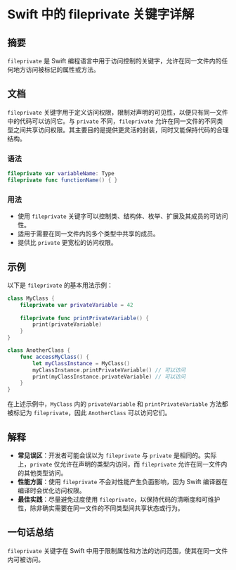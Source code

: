 <!--
Meta Description: # Swift 中的 fileprivate 关键字详解 ## 摘要 `fileprivate` 是 Swift 编程语言中用于访问控制的关键字，允许在同一文件内的任何地方访问被标记的属性或方法。 ## 文档 `fileprivate` 关键字用于定义访问权限，限制对声明的可见性，以便只有同一文件中...
Meta Keywords: fileprivate, swift, private, privatevariable, func
-->

# Swift 中的 fileprivate 关键字详解

## 摘要
`fileprivate` 是 Swift 编程语言中用于访问控制的关键字，允许在同一文件内的任何地方访问被标记的属性或方法。

## 文档
`fileprivate` 关键字用于定义访问权限，限制对声明的可见性，以便只有同一文件中的代码可以访问它。与 `private` 不同，`fileprivate` 允许在同一文件的不同类型之间共享访问权限。其主要目的是提供更灵活的封装，同时又能保持代码的合理结构。

### 语法
```swift
fileprivate var variableName: Type
fileprivate func functionName() { }
```

### 用法
- 使用 `fileprivate` 关键字可以控制类、结构体、枚举、扩展及其成员的可访问性。
- 适用于需要在同一文件内的多个类型中共享的成员。
- 提供比 `private` 更宽松的访问权限。

## 示例
以下是 `fileprivate` 的基本用法示例：

```swift
class MyClass {
    fileprivate var privateVariable = 42
    
    fileprivate func printPrivateVariable() {
        print(privateVariable)
    }
}

class AnotherClass {
    func accessMyClass() {
        let myClassInstance = MyClass()
        myClassInstance.printPrivateVariable() // 可以访问
        print(myClassInstance.privateVariable) // 可以访问
    }
}
```

在上述示例中，`MyClass` 内的 `privateVariable` 和 `printPrivateVariable` 方法都被标记为 `fileprivate`，因此 `AnotherClass` 可以访问它们。

## 解释
- **常见误区**：开发者可能会误以为 `fileprivate` 与 `private` 是相同的。实际上，`private` 仅允许在声明的类型内访问，而 `fileprivate` 允许在同一文件内的其他类型访问。
- **性能方面**：使用 `fileprivate` 不会对性能产生负面影响，因为 Swift 编译器在编译时会优化访问权限。
- **最佳实践**：尽量避免过度使用 `fileprivate`，以保持代码的清晰度和可维护性，除非确实需要在同一文件的不同类型间共享状态或行为。

## 一句话总结
`fileprivate` 关键字在 Swift 中用于限制属性和方法的访问范围，使其在同一文件内可被访问。